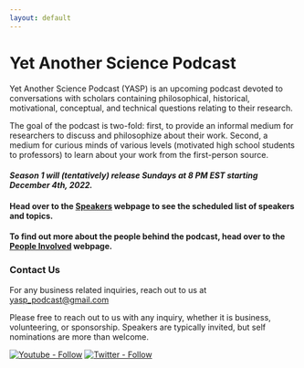 ```yaml
---
layout: default
---
```

# Yet Another Science Podcast

Yet Another Science Podcast (YASP) is an upcoming podcast devoted to conversations with scholars containing philosophical, historical, motivational, conceptual, and technical questions relating to their research. 

The goal of the podcast is two-fold: first, to provide an informal medium for researchers to discuss and philosophize about their work. Second, a medium for curious minds of various levels (motivated high school students to professors) to learn about your work from the first-person source.

#### _Season 1 will (tentatively) release Sundays at 8 PM EST starting December 4th, 2022._

#### Head over to the [Speakers](./speakers.html) webpage to see the scheduled list of speakers and topics.

#### To find out more about the people behind the podcast, head over to the [People Involved](./people.html) webpage.

### Contact Us

For any business related inquiries, reach out to us at [yasp_podcast@gmail.com](mailto:yasp_podcast@gmail.com) 

Please free to reach out to us with any inquiry, whether it is business, volunteering, or sponsorship. Speakers are typically invited, but self nominations are more than welcome. 

[![Youtube - Follow](https://img.shields.io/static/v1?label=Youtube&message=Follow&color=2ea44f&logo=youtube&logoColor=red)](https://www.youtube.com/channel/UCchqhZmtkhMTS69xv_YA1Yw)  [![Twitter - Follow](https://img.shields.io/static/v1?label=Twitter&message=Follow&color=2ea44f&logo=twitter&logoColor=blue)](https://twitter.com/yasp_podcast)
